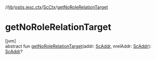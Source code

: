 //[lib](../../../index.md)/[ostis.jesc.ctx](../index.md)/[ScCtx](index.md)/[getNoRoleRelationTarget](get-no-role-relation-target.md)

# getNoRoleRelationTarget

[jvm]\
abstract fun [getNoRoleRelationTarget](get-no-role-relation-target.md)(addr: [ScAddr](../../ostis.jesc.client.model.addr/-sc-addr/index.md), nrelAddr: [ScAddr](../../ostis.jesc.client.model.addr/-sc-addr/index.md)): [ScAddr](../../ostis.jesc.client.model.addr/-sc-addr/index.md)?
